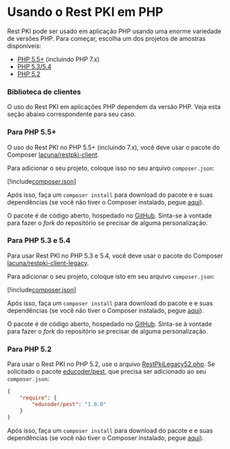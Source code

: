 ﻿# Usando o Rest PKI em PHP

Rest PKI pode ser usado em aplicação PHP usando uma enorme variedade de versões PHP. Para começar, escolha um dos projetos de amostras disponíveis:

* [PHP 5.5+](current.md) (incluindo PHP 7.x)
* [PHP 5.3/5.4](legacy.md)
* [PHP 5.2](legacy52.md)

### Biblioteca de clientes

O uso do Rest PKI em aplicações PHP dependem da versão PHP. Veja esta seção abaixo correspondente para seu caso.

### Para PHP 5.5+

O uso do Rest PKI no PHP 5.5+ (incluindo 7.x), você deve usar o pacote do Composer [lacuna/restpki-client](https://packagist.org/packages/lacuna/restpki-client).

Para adicionar o seu projeto, coloque isso no seu arquivo `composer.json`:

[!include[composer.json](../../../../includes/rest-pki/php/composer.md)] 

Após isso, faça um `composer install` para download do pacote e e suas dependências (se você não tiver o Composer instalado, pegue [aqui](https://getcomposer.org/)).

O pacote é de código aberto, hospedado no [GitHub](https://github.com/LacunaSoftware/RestPkiPhpClient). Sinta-se à vontade para fazer o *fork* do repositório se precisar de alguma personalização.

### Para PHP 5.3 e 5.4

Para usar Rest PKI no PHP 5.3 e 5.4, você deve usar o pacote do Composer [lacuna/restpki-client-legacy](https://packagist.org/packages/lacuna/restpki-client-legacy).

Para adicionar o seu projeto, coloque isto em seu arquivo `composer.json`:

[!include[composer.json](../../../../includes/rest-pki/php/composer-legacy.md)] 

Após isso, faça um `composer install` para download do pacote e e suas dependências (se você não tiver o Composer instalado, pegue [aqui](https://getcomposer.org/)).

O pacote é de código aberto, hospedado no [GitHub](https://github.com/LacunaSoftware/RestPkiPhpClientLegacy). Sinta-se à vontade para fazer o *fork* do repositório se precisar de alguma personalização.

### Para PHP 5.2

Para usar o Rest PKI no PHP 5.2, use o arquivo [RestPkiLegacy52.php](https://github.com/LacunaSoftware/RestPkiSamples/blob/master/PHP/legacy52/RestPkiLegacy52.php). Se solicitado o pacote [educoder/pest](https://packagist.org/packages/educoder/pest), que
precisa ser adicionado ao seu `composer.json`:

```json
{
    "require": {
        "educoder/pest": "1.0.0"
    }
}
```

Após isso, faça um `composer install` para download do pacote e e suas dependências (se você não tiver o Composer instalado, pegue [aqui](https://getcomposer.org/)).
